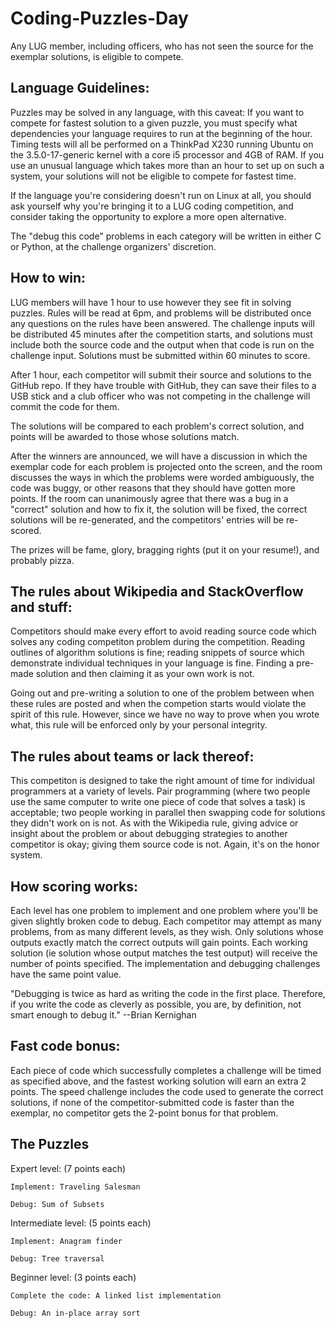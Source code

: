 Coding-Puzzles-Day
==================

Any LUG member, including officers, who has not seen the source for the exemplar solutions, is eligible to compete.

Language Guidelines:
--------------------
Puzzles may be solved in any language, with this caveat: If you want to compete for fastest solution to a given puzzle, you must specify what dependencies your language requires to run at the beginning of the hour. Timing tests will all be performed on a ThinkPad X230 running Ubuntu on the 3.5.0-17-generic kernel with a core i5 processor and 4GB of RAM. If you use an unusual language which takes more than an hour to set up on such a system, your solutions will not be eligible to compete for fastest time.

If the language you're considering doesn't run on Linux at all, you should ask yourself why you're bringing it to a LUG coding competition, and consider taking the opportunity to explore a more open alternative.

The "debug this code" problems in each category will be written in either C or Python, at the challenge organizers' discretion. 


How to win:
-----------

LUG members will have 1 hour to use however they see fit in solving puzzles. Rules will be read at 6pm, and problems will be distributed once any questions on the rules have been answered. The challenge inputs will be distributed 45 minutes after the competition starts, and solutions must include both the source code and the output when that code is run on the challenge input. Solutions must be submitted within 60 minutes to score. 

After 1 hour, each competitor will submit their source and solutions to the GitHub repo. If they have trouble with GitHub, they can save their files to a USB stick and a club officer who was not competing in the challenge will commit the code for them. 

The solutions will be compared to each problem's correct solution, and points will be awarded to those whose solutions match.

After  the winners are announced, we will have a discussion in which the exemplar code for each problem is projected onto the screen, and the room discusses the ways in which the problems were worded  ambiguously, the code was buggy, or other reasons that they should have  gotten more points. If the room can unanimously agree that  there was a bug in a "correct" solution and how to fix it, the solution  will be fixed, the correct solutions will be re-generated, and the  competitors' entries will be re-scored.

The prizes will be fame, glory, bragging rights (put it on your resume!), and probably pizza.


The rules about Wikipedia and StackOverflow and stuff:
------------------------------------------------------

Competitors should make every effort to avoid reading source code which solves any coding competiton problem during the competition. Reading outlines of algorithm solutions is fine; reading snippets of source which demonstrate individual techniques in your language is fine. Finding a pre-made solution and then claiming it as your own work is not.

Going out and pre-writing a solution to one of the problem between when these rules are posted and when the competion starts would violate the spirit of this rule. However, since we have no way to prove when you wrote what, this rule will be enforced only by your personal integrity.


The rules about teams or lack thereof: 
--------------------------------------

This competiton is designed to take the right amount of time for individual programmers at a variety of levels. Pair programming (where two people use the same computer to write one piece of code that solves a task) is acceptable; two people working in parallel then swapping code for solutions they didn't work on is not. As with the Wikipedia rule, giving advice or insight about the problem or about debugging strategies to another competitor is okay; giving them source code is not. Again, it's on the honor system.


How scoring works:
------------------

Each level has one problem to implement and one problem where you'll be given slightly broken code to debug. Each competitor may attempt as many problems, from as many different levels, as they wish. Only solutions whose outputs exactly match the correct outputs will gain points. Each working solution (ie  solution whose output matches the test output) will receive the number  of points specified. The implementation and debugging challenges have the same point value.

"Debugging is twice as hard as writing the code in the first place. Therefore, if you write the code as cleverly as possible, you are, by definition, not smart enough to debug it." --Brian Kernighan


Fast code bonus:
----------------

Each piece of code which successfully completes a challenge will be timed as specified above, and the fastest working solution will earn an extra 2 points. The speed challenge includes the code used to  generate the correct solutions, if none of the competitor-submitted  code is faster than the exemplar, no competitor gets the 2-point bonus  for that problem.


The Puzzles
-----------

Expert level: (7 points each)

    Implement: Traveling Salesman

    Debug: Sum of Subsets

Intermediate level: (5 points each)

    Implement: Anagram finder

    Debug: Tree traversal

Beginner level: (3 points each)

    Complete the code: A linked list implementation
    
    Debug: An in-place array sort
